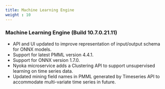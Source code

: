 ```yaml
---
title: Machine Learning Engine
weight : 10
---
```


### Machine Learning Engine (Build 10.7.0.21.11)

* API and UI updated to improve representation of input/output schema for ONNX models.
* Support for latest PMML version 4.4.1.
* Support for ONNX version 1.7.0.
* Nyoka microservice adds a Clustering API to support unsupervised learning on time series data.
* Updated mining field names in PMML generated by Timeseries API to accommodate multi-variate time series in future.
